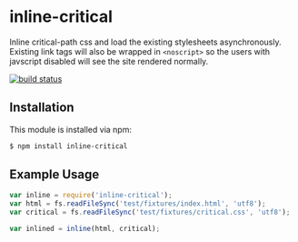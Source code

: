 # inline-critical

Inline critical-path css and load the existing stylesheets asynchronously.
Existing link tags will also be wrapped in ```<noscript>``` so the users with javscript disabled will see the site rendered normally.

[![build status](https://secure.travis-ci.org/bezoerb/inline-critical.svg)](http://travis-ci.org/bezoerb/inline-critical)

## Installation

This module is installed via npm:

``` bash
$ npm install inline-critical
```

## Example Usage

``` js
var inline = require('inline-critical');
var html = fs.readFileSync('test/fixtures/index.html', 'utf8');
var critical = fs.readFileSync('test/fixtures/critical.css', 'utf8');

var inlined = inline(html, critical);
```
